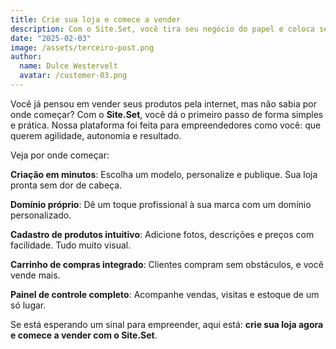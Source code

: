 ```yaml
---
title: Crie sua loja e comece a vender
description: Com o Site.Set, você tira seu negócio do papel e coloca seus produtos na vitrine digital. Monte sua loja online em poucos cliques e comece a vender hoje mesmo.
date: "2025-02-03"
image: /assets/terceiro-post.png
author:
  name: Dulce Westervelt
  avatar: /customer-03.png
---
```


Você já pensou em vender seus produtos pela internet, mas não sabia por onde começar? Com o **Site.Set**, você dá o primeiro passo de forma simples e prática. Nossa plataforma foi feita para empreendedores como você: que querem agilidade, autonomia e resultado.

Veja por onde começar:

**Criação em minutos**: Escolha um modelo, personalize e publique. Sua loja pronta sem dor de cabeça.

**Domínio próprio**: Dê um toque profissional à sua marca com um domínio personalizado.

**Cadastro de produtos intuitivo**: Adicione fotos, descrições e preços com facilidade. Tudo muito visual.

**Carrinho de compras integrado**: Clientes compram sem obstáculos, e você vende mais.

**Painel de controle completo**: Acompanhe vendas, visitas e estoque de um só lugar.

Se está esperando um sinal para empreender, aqui está: **crie sua loja agora e comece a vender com o Site.Set**.
